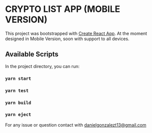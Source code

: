# CRYPTO LIST APP (MOBILE VERSION)

This project was bootstrapped with [Create React App](https://github.com/facebook/create-react-app).
At the moment designed in Mobile Version, soon with support to all devices.
## Available Scripts

In the project directory, you can run:

### `yarn start`
### `yarn test`
### `yarn build`
### `yarn eject`

For any issue or question contact with [danielgonzalezt13@gmail.com](mailto:danielgonzalezt13@gmail.com)